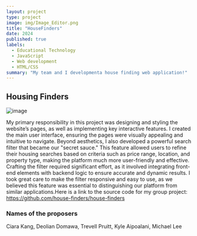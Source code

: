 ```yaml
---
layout: project
type: project
image: img/Image_Editor.png
title: "HouseFinders"
date: 2024
published: true
labels:
  - Educational Technology
  - JavaScript 
  - Web development
  - HTML/CSS
summary: "My team and I developmenta house finding web application!"
---
```


## Housing Finders
![image](https://github.com/user-attachments/assets/ba511128-4c29-4995-a495-bb208b29cd64)



My primary responsibility in this project was designing and styling the website’s pages, as well as implementing key interactive features. I created the main user interface, ensuring the pages were visually appealing and intuitive to navigate. Beyond aesthetics, I also developed a powerful search filter that became our "secret sauce." This feature allowed users to refine their housing searches based on criteria such as price range, location, and property type, making the platform much more user-friendly and effective. Crafting the filter required significant effort, as it involved integrating front-end elements with backend logic to ensure accurate and dynamic results. I took great care to make the filter responsive and easy to use, as we believed this feature was essential to distinguishing our platform from similar applications.Here is a link to the source code for my group project: https://github.com/house-finders/house-finders

### Names of the proposers

Ciara Kang, Deolian Domawa, Trevell Pruitt, Kyle Aipoalani, Michael Lee

 
